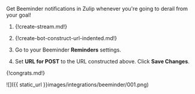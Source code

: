 Get Beeminder notifications in Zulip whenever you're going
to derail from your goal!

1. {!create-stream.md!}

1. {!create-bot-construct-url-indented.md!}

1. Go to your Beeminder **Reminders** settings.

1. Set **URL for POST** to the URL constructed above. Click
   **Save Changes**.

{!congrats.md!}

![]({{ static_url }}images/integrations/beeminder/001.png)

